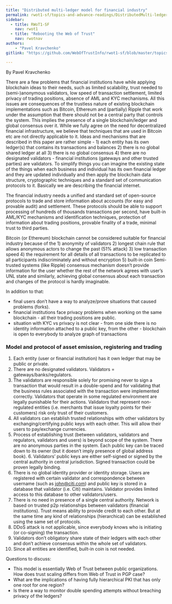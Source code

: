 ```yaml
---
title: "Distributed multi-ledger model for financial industry"
permalink: rwot1-sf/topics-and-advance-readings/DistributedMulti-ledgerModelForFinancialIndustry/
sidebar:
  - title: RWoT1-SF
    nav: rwot1
  - title: "Rebooting the Web of Trust"
    nav: rwotnav
authors:
	- "Pavel Kravchenko"
gitlink: "https://github.com/WebOfTrustInfo/rwot1-sf/blob/master/topics-and-advance-readings/DistributedMulti-ledgerModelForFinancialIndustry.md"

---
```



By Pavel Kravchenko

There are a few problems that financial institutions have while applying blockchain ideas to their needs, such as limited scalability, trust needed to (semi-)anonymous validators, low speed of transaction settlement, limited privacy of trading positions, absence of AML and KYC mechanisms. All this issues are consequences of the trustless nature of existing blockchain implementations such as Bitcoin, Ethereum and (partially) Ripple that work under the assumption that there should not be a central party that controls the system. This implies the presence of a single blockchain/ledger and global consensus over it. While we fully agree on the need for decentralized financial infrastructure, we believe that techniques that are used in Bitcoin etc are not directly applicable to it. Ideas and mechanisms that are described in this paper are rather simple - 1) each entity has its own ledger(s) that contains its transactions and balances 2) there is no global shared ledger at all 3) there is no global consensus 4) there are no designated validators - financial institutions (gateways and other trusted parties) are validators. To simplify things you can imagine the existing state of the things when each business and individual has its own financial ledger and they are updated individually and then apply the blockchain data structure, cryptographic techniques and a standard set of communication protocols to it. Basically we are describing the financial internet.

The financial industry needs a unified and standard set of open-source protocols to trade and store information about accounts (for easy and provable audit) and settlement. These protocols should be able to support processing of hundreds of thousands transactions per second, have built-in AML/KYC mechanisms and identification techniques, protection of information about trading positions, provable finality of a trade, minimal trust to third parties.

Bitcoin (or Ethereum) blockchain cannot be considered suitable for financial industry because of the 1) anonymity of validators 2) longest chain rule that allows anonymous actors to change the past (51% attack) 3) low transaction speed 4) the requirement for all details of all transactions to be replicated to all participants indiscriminately and without encryption 5) built-in coin
Semi-trusted systems (like Ripple) consensus mechanism doesn’t provide information for the user  whether the rest of the network agrees with user’s UNL state and similarly, achieving global consensus about each transaction and changes of the protocol is hardly imaginable.

In addition to that:
- final users don’t have a way to analyze/prove situations that caused problems (forks).
- financial institutions face privacy problems when working on the same blockchain - all their trading positions are public.
- situation with KYC vs privacy is not clear - from one side there is no identity information attached to a public key, from the other - blockchain is open to everybody to analyze graph of transactions

### Model and protocol of asset emission, registering and trading

1. Each entity (user or financial institution) has it own ledger that may be public or private.
2. There are no designated validators. Validators = gateways/banks/regulators. 
3. The validators are responsible solely for promising never to sign a transaction that would result in a double-spend and for validating that the business rules associated with the transaction were implemented correctly. Validators that operate in some regulated environment are legally punishable for their actions. Validators that represent non-regulated entities (i.e. merchants that issue loyalty points for their customers) risk only trust of their customers.
4. All validators can establish trusted relationships with other validators by exchanging/certifying public keys with each other. This will allow their users to pay/exchange currencies.
5. Process of establishing trust (between validators, validators and regulators, validators and users) is beyond scope of the system. 
There are no anonymous parties in the system. Each public key can be traced down to its owner (but it doesn’t imply presence of global address book). 6. Validators’ public keys are either self-signed or signed by the central authority in central jurisdiction. Signed transaction could be proven legally binding.
7. There is no global identity provider or identity storage. Users are registered with certain validator and correspondence between username (such as john@citi.com) and public key is stored in a database that validator (i.e. Citi) maintains. Validator provides limited access to this database to other validators/users. 
8. There is no need in presence of a single central authority. Network is based on trusted p2p relationships between validators (financial institutions). Trust means ability to provide credit to each other. But at the same time any kind of relationships (hierarchical) can be established using the same set of protocols.
9. DDoS attack is not applicable, since everybody knows who is initiating (or co-signing) the transaction. 
10. Validators don’t obligatory share state of their ledgers with each other and don’t achieve consensus within the whole set of validators. 
11. Since all entities are identified, built-in coin is not needed.

Questions to discuss:

- This model is essentially Web of Trust between public organizations. How does trust scaling differs from Web of Trust in PGP case? 
- What are the implications of having fully hierarchical PKI that has only one root for one region?
- Is there a way to monitor double spending attempts without breaching privacy of the ledgers?


